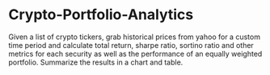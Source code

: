 # Crypto-Portfolio-Analytics
Given a list of crypto tickers, grab historical prices from yahoo for a custom time period and calculate total return, sharpe ratio, sortino ratio and other metrics for each security as well as the performance of an equally weighted portfolio. Summarize the results in a chart and table. 
